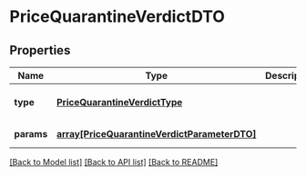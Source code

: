 # PriceQuarantineVerdictDTO

## Properties
Name | Type | Description | Notes
------------ | ------------- | ------------- | -------------
**type** | [**PriceQuarantineVerdictType**](PriceQuarantineVerdictType.md) |  | [optional] [default to null]
**params** | [**array[PriceQuarantineVerdictParameterDTO]**](PriceQuarantineVerdictParameterDTO.md) |  | [default to null]

[[Back to Model list]](../README.md#documentation-for-models) [[Back to API list]](../README.md#documentation-for-api-endpoints) [[Back to README]](../README.md)


